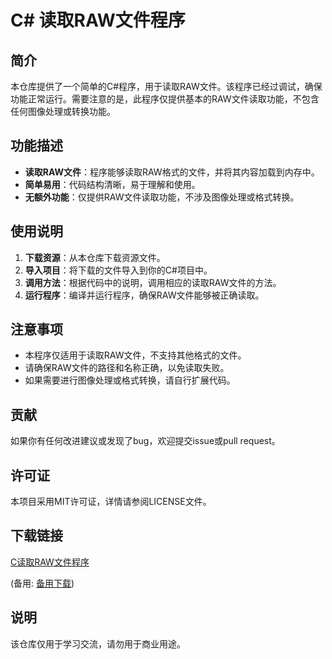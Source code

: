 # C# 读取RAW文件程序

## 简介

本仓库提供了一个简单的C#程序，用于读取RAW文件。该程序已经过调试，确保功能正常运行。需要注意的是，此程序仅提供基本的RAW文件读取功能，不包含任何图像处理或转换功能。

## 功能描述

- **读取RAW文件**：程序能够读取RAW格式的文件，并将其内容加载到内存中。
- **简单易用**：代码结构清晰，易于理解和使用。
- **无额外功能**：仅提供RAW文件读取功能，不涉及图像处理或格式转换。

## 使用说明

1. **下载资源**：从本仓库下载资源文件。
2. **导入项目**：将下载的文件导入到你的C#项目中。
3. **调用方法**：根据代码中的说明，调用相应的读取RAW文件的方法。
4. **运行程序**：编译并运行程序，确保RAW文件能够被正确读取。

## 注意事项

- 本程序仅适用于读取RAW文件，不支持其他格式的文件。
- 请确保RAW文件的路径和名称正确，以免读取失败。
- 如果需要进行图像处理或格式转换，请自行扩展代码。

## 贡献

如果你有任何改进建议或发现了bug，欢迎提交issue或pull request。

## 许可证

本项目采用MIT许可证，详情请参阅LICENSE文件。

## 下载链接
[C读取RAW文件程序](https://pan.quark.cn/s/2ba94c710571) 

(备用: [备用下载](https://pan.baidu.com/s/1qJfh8Ew1p0hUnjzfDmTVbg?pwd=1234))

## 说明

该仓库仅用于学习交流，请勿用于商业用途。

